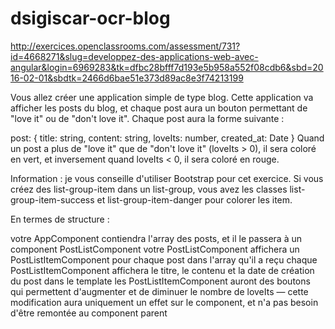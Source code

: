 # dsigiscar-ocr-blog
http://exercices.openclassrooms.com/assessment/731?id=4668271&slug=developpez-des-applications-web-avec-angular&login=6969283&tk=dfbc28bfff7d193e5b958a552f08cdb6&sbd=2016-02-01&sbdtk=2466d6bae51e373d89ac8e3f74213199

Vous allez créer une application simple de type blog.  Cette application va afficher les posts du blog, et chaque post aura un bouton permettant de "love it" ou de "don't love it".  Chaque post aura la forme suivante : 

post: {
  title: string,
  content: string,
  loveIts: number,
  created_at: Date
} 
Quand un post a plus de "love it" que de "don't love it" (loveIts > 0), il sera coloré en vert, et inversement quand loveIts < 0, il sera coloré en rouge.

 Information : je vous conseille d'utiliser Bootstrap pour cet exercice.  Si vous créez des list-group-item dans un list-group, vous avez les classes list-group-item-success et list-group-item-danger pour colorer les item.

 En termes de structure :

votre AppComponent contiendra l'array des posts, et il le passera à un component PostListComponent
votre PostListComponent affichera un PostListItemComponent pour chaque post dans l'array qu'il a reçu
chaque PostListItemComponent affichera le titre, le contenu et la date de création du post dans le template
les PostListItemComponent auront des boutons qui permettent d'augmenter et de diminuer le nombre de loveIts — cette modification aura uniquement un effet sur le component, et n'a pas besoin d'être remontée au component parent

